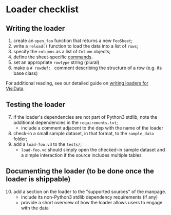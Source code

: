 # Loader checklist

## Writing the loader

1) create an `open_foo` function that returns a new `FooSheet`;
2) write a `reload()` function to load the data into a list of `rows`;
3) specify the `columns` as a list of `Column` objects;
4) define the sheet-specific [commands](add-command.md).
5) set an appropriate `rowtype` string (plural)
6) make a `# rowdef: ` comment describing the structure of a row (e.g. its base class)

For additional reading, see our detailed guide on [writing loaders for VisiData](http://visidata.org/docs/loaders/).

## Testing the loader

7) if the loader's dependencies are not part of Python3 stdlib, note the additional dependencies in the `requirements.txt`;
    - include a comment adjacent to the dep with the name of the loader
8) check-in a small sample dataset, in that format, to the `sample_data` folder;
9) add a `load-foo.vd` to the `tests/`;
    - `load-foo.vd` should simply open the checked-in sample dataset and a simple interaction if the source includes multiple tables

## Documenting the loader (to be done once the loader is shippable)

10) add a section on the loader to the "supported sources" of the manpage.
    - include its non-Python3 stdlib dependency requirements (if any)
    - provide a short overview of how the loader allows users to engage with the data
